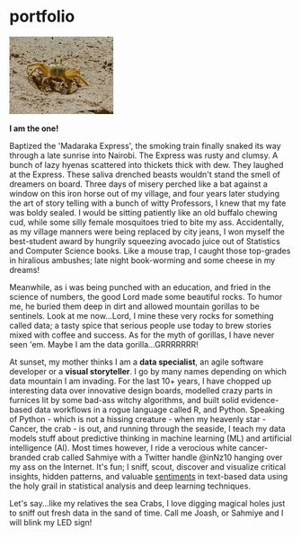 # portfolio

![](/images/crab.jpg)

**I am the one!**

Baptized the 'Madaraka Express', the smoking train finally snaked its way through a late sunrise into Nairobi. The Express was rusty and clumsy. A bunch of lazy hyenas scattered into thickets thick with dew. They laughed at the Express. These saliva drenched beasts wouldn't stand the smell of dreamers on board. Three days of misery perched like a bat against a window on this iron horse out of my village, and four years later studying the art of story telling with a bunch of witty Professors, I knew that my fate was boldy sealed. I would be sitting patiently like an old buffalo chewing cud, while some silly female mosquitoes tried to bite my ass. Accidentally, as my village manners were being replaced by city jeans, I won myself the best-student award by hungrily squeezing avocado juice out of Statistics and Computer Science books. Like a mouse trap, I caught those top-grades in hiralious ambushes; late night book-worming and some cheese in my dreams!   

Meanwhile, as i was being punched with an education, and fried in the science of numbers, the good Lord made some beautiful rocks. To humor me, he buried them deep in dirt and allowed mountain gorillas to be sentinels. Look at me now...Lord, I mine these very rocks for something called data; a tasty spice that serious people use today to brew stories mixed with coffee and success. As for the myth of gorillas, I have never seen 'em. Maybe I am the data gorilla...GRRRRRRR!  

At sunset, my mother thinks I am a __data specialist__, an agile software developer or a __visual storyteller__. I go by many names depending on which data mountain I am invading. For the last 10+ years, I have chopped up interesting data over innovative design boards, modelled crazy parts in furnices lit by some bad-ass witchy algorithms, and built solid evidence-based data workflows in a rogue language called R, and Python. Speaking of Python - which is not a hissing creature - when my heavenly star - Cancer, the crab - is out, and running through the seaside, I teach my data models stuff about predictive thinking in machine learning (ML) and artificial intelligence (AI). Most times however, I ride a verocious white cancer-branded crab called Sahmiye with a Twitter handle @inNz10 hanging over my ass on the Internet. It's fun; I sniff, scout, discover and visualize critical insights, hidden patterns, and valuable [sentiments](sahmiye-twitter.html) in text-based data using the holy grail in statistical analysis and deep learning techniques. 

Let's say...like my relatives the sea Crabs, I love digging magical holes just to sniff out fresh data in the sand of time. Call me Joash, or Sahmiye and I will blink my LED sign! 
